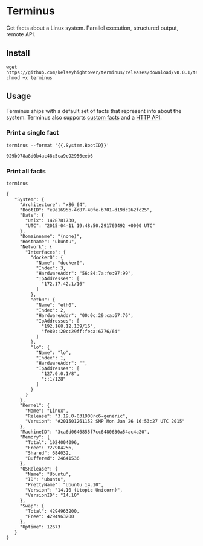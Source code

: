 # Terminus

Get facts about a Linux system. Parallel execution, structured output, remote API.

## Install

```
wget https://github.com/kelseyhightower/terminus/releases/download/v0.0.1/terminus
chmod +x terminus
```

## Usage

Terminus ships with a default set of facts that represent info about the system. Terminus also supports [custom facts](docs/custom-facts.md) and a [HTTP API](docs/api.md).

### Print a single fact

```
terminus --format '{{.System.BootID}}'
```

```
029b978a8d0b4ac48c5ca9c92956eeb6
```

### Print all facts

```
terminus
```
```
{
   "System": {
     "Architecture": "x86_64",
     "BootID": "e9e1695b-4c87-40fe-b701-d19dc262fc25",
     "Date": {
       "Unix": 1428781730,
       "UTC": "2015-04-11 19:48:50.291769492 +0000 UTC"
     },
     "Domainname": "(none)",
     "Hostname": "ubuntu",
     "Network": {
       "Interfaces": {
         "docker0": {
           "Name": "docker0",
           "Index": 3,
           "HardwareAddr": "56:84:7a:fe:97:99",
           "IpAddresses": [
             "172.17.42.1/16"
           ]
         },
         "eth0": {
           "Name": "eth0",
           "Index": 2,
           "HardwareAddr": "00:0c:29:ca:67:76",
           "IpAddresses": [
             "192.168.12.139/16",
             "fe80::20c:29ff:feca:6776/64"
           ]
         },
         "lo": {
           "Name": "lo",
           "Index": 1,
           "HardwareAddr": "",
           "IpAddresses": [
             "127.0.0.1/8",
             "::1/128"
           ]
         }
       }
     },
     "Kernel": {
       "Name": "Linux",
       "Release": "3.19.0-031900rc6-generic",
       "Version": "#201501261152 SMP Mon Jan 26 16:53:27 UTC 2015"
     },
     "MachineID": "3ca6d0646855f7cc6480630a54ac4a20",
     "Memory": {
       "Total": 1024004096,
       "Free": 727904256,
       "Shared": 684032,
       "Buffered": 24641536
     },
     "OSRelease": {
       "Name": "Ubuntu",
       "ID": "ubuntu",
       "PrettyName": "Ubuntu 14.10",
       "Version": "14.10 (Utopic Unicorn)",
       "VersionID": "14.10"
     },
     "Swap": {
       "Total": 4294963200,
       "Free": 4294963200
     },
     "Uptime": 12673
   }
}
```
